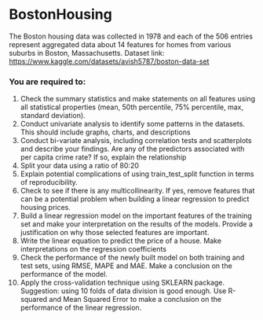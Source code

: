 # BostonHousing
The Boston housing data was collected in 1978 and each of the 506 entries represent aggregated data about 14 features for homes from various suburbs in Boston, Massachusetts. Dataset link: https://www.kaggle.com/datasets/avish5787/boston-data-set

### You are required to:

1. Check the summary statistics and make statements on all features using all statistical properties (mean, 50th percentile, 75% percentile, max, standard deviation).
1. Conduct univariate analysis to identify some patterns in the datasets. This should include graphs, charts, and descriptions
1. Conduct bi-variate analysis, including correlation tests and scatterplots and describe your findings. Are any of the predictors associated with per capita crime rate? If so, explain the relationship
1. Split your data using a ratio of 80:20
1. Explain potential complications of using train_test_split function in terms of reproducibility.
1. Check to see if there is any multicollinearity. If yes, remove features that can be a potential problem when building a linear regression to predict housing prices.
1. Build a linear regression model on the important features of the training set and make your interpretation on the results of the models. Provide a justification on why those selected features are important.
1. Write the linear equation to predict the price of a house. Make interpretations on the regression coefficients
1. Check the performance of the newly built model on both training and test sets, using RMSE, MAPE and MAE. Make a conclusion on the performance of the model.
1. Apply the cross-validation technique using SKLEARN package. Suggestion: using 10 folds of data division is good enough. Use R-squared and Mean Squared Error to make a conclusion on the performance of the linear regression.
